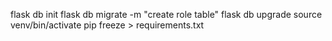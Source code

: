 flask db init
flask db migrate -m "create role table"
flask db upgrade
source venv/bin/activate
pip freeze > requirements.txt

